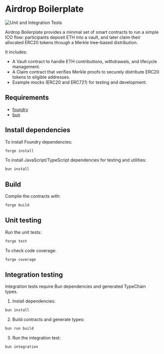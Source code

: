# Airdrop Boilerplate

![Unit and Integration Tests](https://github.com/eabz/airdrop/actions/workflows/test.yml/badge.svg)

Airdrop Boilerplate provides a minimal set of smart contracts to run a simple ICO flow:
participants deposit ETH into a vault, and later claim their allocated ERC20 tokens through a Merkle tree–based distribution.

It includes:
- A Vault contract to handle ETH contributions, withdrawals, and lifecycle management.
- A Claim contract that verifies Merkle proofs to securely distribute ERC20 tokens to eligible addresses.
- Example mocks (ERC20 and ERC721) for testing and development.

## Requirements
- [foundry](https://getfoundry.sh/)
- [bun](https://bun.sh/)

## Install dependencies

To install Foundry dependencies:
```bash
forge install
```

To install JavaScript/TypeScript dependencies for testing and utilities:

```bash
bun install
```

## Build

Compile the contracts with:
```bash
forge build
```

## Unit testing
Run the unit tests:

```bash
forge test
```

To check code coverage:
```bash
forge coverage
```

## Integration testing
Integration tests require Bun dependencies and generated TypeChain types.

1. Install dependencies:
```bash
bun install
```

2. Build contracts and generate types:

```bash
bun run build
```

3. Run the integration test:

```bash
bun integration
```